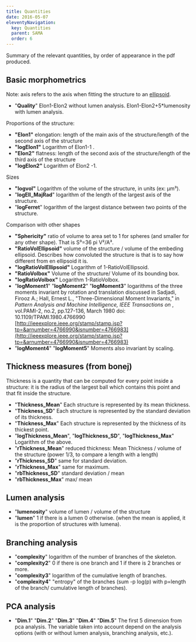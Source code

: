 ```yaml
---
title: Quantities
date: 2016-05-07
eleventyNavigation:
  key: Quantities
  parent: SAMA
  order: 6
---
```


Summary of the relevant quantities, by order of appearance in the pdf produced.

## Basic morphometrics

Note: axis refers to the axis when fitting the structure to an [ellipsoid](https://en.wikipedia.org/wiki/Ellipsoid).

*   "**Quality**" Elon1-Elon2 without lumen analysis. Elon1-Elon2+5*lumenosity with lumen analysis.

Proportions of the structure:

*   **"Elon1"** elongation: length of the main axis of the structure/length of the second axis of the structure
*   **"logElon1"** Logarithm of Elon1-1 .
*   **"Elon2"** flatness: length of the second axis of the structure/length of the third axis of the structure
*   **"logElon2"** Logarithm of Elon2 -1.

Sizes

*   **"logvol"** Logarithm of the volume of the structure, in units (ex: µm³).
*   "**logEll_MajRad**" logarithm of the length of the largest axis of the structure.
*   "**logFerret**" logarithm of the largest distance between two points of the structure.

Comparison with other shapes

*   **"Sphericity"** ratio of volume to area set to 1 for spheres (and smaller for any other shape). That is S³=36 pi V²/A³.
*   **"RatioVolEllipsoid"** volume of the structure / volume of the embeding ellipsoid. Describes how convoluted the structure is that is to say how different from en ellipsoid it is.
*   **"logRatioVolEllipsoid"** Logarithm of 1-RatioVolEllipsoid.
*   **"RatioVolbox"** Volume of the structure/ Volume of its bounding box.
*   **"logRatioVolbox"** Logarithm 1-RatioVolbox.
*   "**logMoment1**" "**logMoment2**" "**logMoment3**" logarithms of the three moments invariant by rotation and translation discussed in Sadjadi, Firooz A.; Hall, Ernest L., "Three-Dimensional Moment Invariants," in _Pattern Analysis and Machine Intelligence, IEEE Transactions on_ , vol.PAMI-2, no.2, pp.127-136, March 1980 doi: 10.1109/TPAMI.1980.4766990  
    [http://ieeexplore.ieee.org/stamp/stamp.jsp?tp=&arnumber=4766990&isnumber=4766983](http://ieeexplore.ieee.org/stamp/stamp.jsp?tp=&arnumber=4766990&isnumber=4766983)
*   "**logMoment4**" "**logMoment5**" Moments also invariant by scaling.

## Thickness measures (from bonej)

Thickness is a quantity that can be computed for every point inside a structure: it is the radius of the largest ball which contains this point and that fit inside the structure.

*   "**Thickness_Mean**" Each structure is represented by its mean thickness.
*   "**Thickness_SD**" Each structure is represented by the standard deviation of its thickness.
*   "**Thickness_Max**" Each structure is represented by the thickness of its thickest point.
*   "**logThickness_Mean**", "**logThickness_SD**", "**logThickness_Max**" Logarithm of the above.
*   "**rThickness_Mean**" reduced thickness: Mean Thickness / volume of the structure (power 1/3, to compare a length with a length)
*   "**rThickness_SD**" same for standard deviation.
*   "**rThickness_Max**" same for maximum.
*   "**rbThickness_SD**" standard deviation / mean
*   "**rbThickness_Max**" max/ mean

## Lumen analysis

*   "**lumenosity**" volume of lumen / volume of the structure
*   "**lumen**" 1 if there is a lumen 0 otherwise. (when the mean is applied, it is the proportion of structures with lumena).

## Branching analysis

*   "**complexity**" logarithm of the number of branches of the skeleton.
*   "**complexity2**" 0 if there is one branch and 1 if there is 2 branches or more.
*   "**complexity3**" logarithm of the cumulative length of branches.
*   "**complexity4**" "entropy" of the branches (sum -p log(p) with p=length of the branch/ cumulative length of branches).

## PCA analysis

*   "**Dim.1**" "**Dim.2**" "**Dim.3**" "**Dim.4**" "**Dim.5**" The first 5 dimension from pca analysis. The variable taken into account depend on the analysis options (with or without lumen analysis, branching analysis, etc.).
